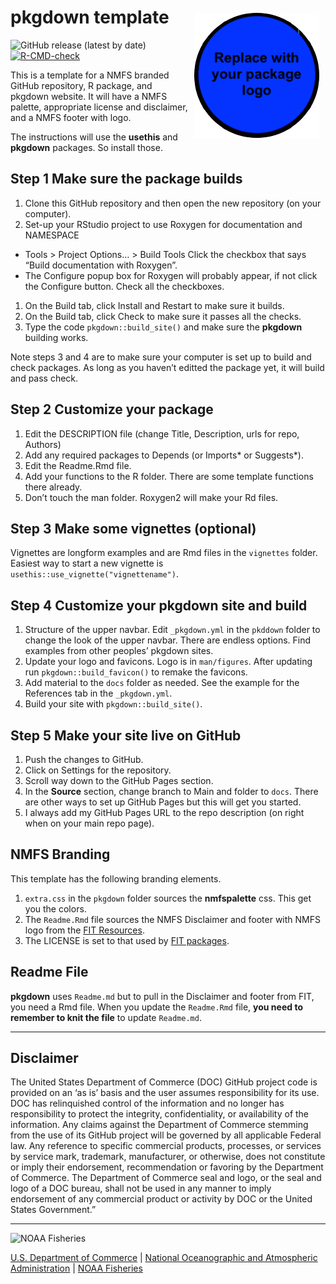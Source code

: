 <!-- README.md is generated from README.Rmd. Please edit that file -->

# pkgdown template <img src="man/figures/logo.png" align="right" style="padding: 10px"/>

![GitHub release (latest by
date)](https://img.shields.io/github/v/release/RWorkflow-Workshop-2021/pkgdown-template)
[![R-CMD-check](https://github.com/RWorkflow-Workshop-2021/pkgdown-template/workflows/R-CMD-check/badge.svg)](https://github.com/RWorkflow-Workshop-2021/pkgdown-template/actions/workflows/R-CMD-check.yaml)

This is a template for a NMFS branded GitHub repository, R package, and
pkgdown website. It will have a NMFS palette, appropriate license and
disclaimer, and a NMFS footer with logo.

The instructions will use the **usethis** and **pkgdown** packages. So
install those.

## Step 1 Make sure the package builds

1.  Clone this GitHub repository and then open the new repository (on
    your computer).
2.  Set-up your RStudio project to use Roxygen for documentation and
    NAMESPACE

-   Tools &gt; Project Options… &gt; Build Tools Click the checkbox that
    says “Build documentation with Roxygen”.
-   The Configure popup box for Roxygen will probably appear, if not
    click the Configure button. Check all the checkboxes.

1.  On the Build tab, click Install and Restart to make sure it builds.
2.  On the Build tab, click Check to make sure it passes all the checks.
3.  Type the code `pkgdown::build_site()` and make sure the **pkgdown**
    building works.

Note steps 3 and 4 are to make sure your computer is set up to build and
check packages. As long as you haven’t editted the package yet, it will
build and pass check.

## Step 2 Customize your package

1.  Edit the DESCRIPTION file (change Title, Description, urls for repo,
    Authors)
2.  Add any required packages to Depends (or Imports\* or Suggests\*).
3.  Edit the Readme.Rmd file.
4.  Add your functions to the R folder. There are some template
    functions there already.
5.  Don’t touch the man folder. Roxygen2 will make your Rd files.

## Step 3 Make some vignettes (optional)

Vignettes are longform examples and are Rmd files in the `vignettes`
folder. Easiest way to start a new vignette is
`usethis::use_vignette("vignettename")`.

## Step 4 Customize your **pkgdown** site and build

1.  Structure of the upper navbar. Edit `_pkgdown.yml` in the `pkddown`
    folder to change the look of the upper navbar. There are endless
    options. Find examples from other peoples’ pkgdown sites.
2.  Update your logo and favicons. Logo is in `man/figures`. After
    updating run `pkgdown::build_favicon()` to remake the favicons.
3.  Add material to the `docs` folder as needed. See the example for the
    References tab in the `_pkgdown.yml`.
4.  Build your site with `pkgdown::build_site()`.

## Step 5 Make your site live on GitHub

1.  Push the changes to GitHub.
2.  Click on Settings for the repository.
3.  Scroll way down to the GitHub Pages section.
4.  In the **Source** section, change branch to Main and folder to
    `docs`. There are other ways to set up GitHub Pages but this will
    get you started.
5.  I always add my GitHub Pages URL to the repo description (on right
    when on your main repo page).

## NMFS Branding

This template has the following branding elements.

1.  `extra.css` in the `pkgdown` folder sources the **nmfspalette** css.
    This get you the colors.
2.  The `Readme.Rmd` file sources the NMFS Disclaimer and footer with
    NMFS logo from the [FIT
    Resources](https://github.com/nmfs-fish-tools/Resources).
3.  The LICENSE is set to that used by [FIT
    packages](https://github.com/nmfs-fish-tools).

## Readme File

**pkgdown** uses `Readme.md` but to pull in the Disclaimer and footer
from FIT, you need a Rmd file. When you update the `Readme.Rmd` file,
**you need to remember to knit the file** to update `Readme.md`.

<!-- Do not edit below. This adds the Disclaimer and NMFS footer. -->

------------------------------------------------------------------------

## Disclaimer

The United States Department of Commerce (DOC) GitHub project code is
provided on an ‘as is’ basis and the user assumes responsibility for its
use. DOC has relinquished control of the information and no longer has
responsibility to protect the integrity, confidentiality, or
availability of the information. Any claims against the Department of
Commerce stemming from the use of its GitHub project will be governed by
all applicable Federal law. Any reference to specific commercial
products, processes, or services by service mark, trademark,
manufacturer, or otherwise, does not constitute or imply their
endorsement, recommendation or favoring by the Department of Commerce.
The Department of Commerce seal and logo, or the seal and logo of a DOC
bureau, shall not be used in any manner to imply endorsement of any
commercial product or activity by DOC or the United States Government.”

------------------------------------------------------------------------

<img src="https://raw.githubusercontent.com/nmfs-general-modeling-tools/nmfspalette/main/man/figures/noaa-fisheries-rgb-2line-horizontal-small.png" height="75" alt="NOAA Fisheries">

[U.S. Department of Commerce](https://www.commerce.gov/) \| [National
Oceanographic and Atmospheric Administration](https://www.noaa.gov) \|
[NOAA Fisheries](https://www.fisheries.noaa.gov/)
